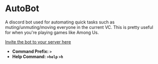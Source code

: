 # AutoBot
A discord bot used for automating quick tasks such as muting/unmuting/moving everyone in the current VC. This is pretty useful for when you're playing games like Among Us.

[Invite the bot to your server here](https://discord.com/oauth2/authorize?client_id=779723572968816663&permissions=8&scope=bot)


- **Command Prefix: `>`**
- **Help Command: `>help` `>h`**
